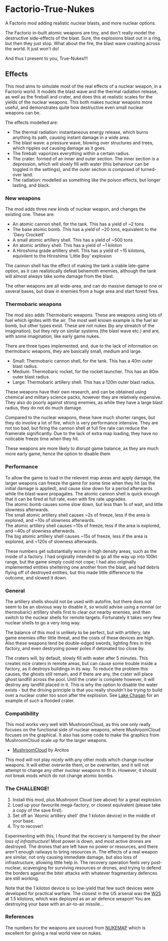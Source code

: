 # Factorio-True-Nukes
A Factorio mod adding realistic nuclear blasts, and more nuclear options.

The Factorio in-built atomic weapons are tiny, and don't really model the destructive side-effects of the blast. Sure, the explosions blast out in a ring, but then they just stop. What about the fire, the blast wave crashing across the world. It just won't do!

And thus I present to you, True-Nukes!!!

## Effects
This mod aims to simulate most of the real effects of a nuclear weapon, in a Factorio world. It models the blast wave and the thermal radiation release, as well as the fireball and crater, and does this at realistic scales for the yields of the nuclear weapons. This both makes nuclear weapons more useful, and demonstrates quite how destructive even small nuclear weapons can be.  

The effects modelled are:
  - The thermal radiation: instantaneous energy release, which burns anything its path, causing instant damage in a wide area.
  - The blast wave: a pressure wave, blowing over structures and trees, which ripples out causing damage as it goes.
  - The fireball: vaporizes everything within a certain radius.
  - The crater: formed of an inner and outer section. The inner section is a depression, which will slowly fill with water (this behaviour can be toggled in the settings), and the outer section is composed of turned-over land.
  - The radiation: modelled as something like the poison effects, but longer lasting, and black.

### New weapons
The mod adds three new kinds of nuclear weapon, and changes the existing one.
These are:
  - An atomic cannon shell, for the tank. This has a yield of ~2 tons
  - The base atomic bomb. This has a yield of ~20 tons, equivalent to the 'Davy Crockett'
  - A small atomic artillery shell. This has a yield of ~500 tons
  - An atomic artillery shell. This has a yield of ~1 kiloton
  - A Hiroshima grade artillery shell. This has a yield of ~15 kilotons, equivilent to the Hiroshima 'Little Boy' explosion
  
The cannon shell has the effect of making the tank a viable late-game option, as it can realistically defeat behemoth enemies, although the tank will almost always take some damage from the blast.

The other weapons are all wide-area, and can do massive damage to one or several bases, but draw in enemies from a huge area and start forest fires. 

### Thermobaric weapons
The mod also adds Thermobaric weapons. These are weapons using lots of fuel which ignites with the air. The most well known example is the fuel air bomb, but other types exist.
These are not nukes (by any streatch of the imagination), but they rely on similar systems (the blast wave etc.) and are, with some imagination, like early game nukes.

There are three types implemented, and, due to the lack of information on thermobaric weapons, they are basically small, medium and large.
  - Small:  Thermobaric cannon shell, for the tank. This has a 40m outer blast radius.
  - Medium: Thermobaric rocket, for the rocket launcher. This has an 80m outer blast radius.
  - Large:  Thermobaric artillery shell. This has a 120m outer blast radius.

These weapons have their own research, and can be obtained using chemical and military science packs, however they are relatively expensive.
They also do poorly against strong enemies, as while they have a large blast radius, they do not do much damage.

Compared to the nuclear weapons, these have much shorter ranges, but they do involve a lot of fire, which is very performance intensive. 
They are not too bad, but firing the cannon shell at full fire rate can reduce the framerate significantly. 
Due to the lack of extra map loading, they have no noticable freeze time when they hit.

These weapons are more likely to disrupt game balance, as they are much more early game, hence the option to disable them
### Performance
To allow the game to load in the relevent map areas and apply damage, the larger weapons can freeze the game for some time when they hit (as the initial damage is applied), and cause slow down for a period afterwards while the blast-wave propagates.
The atomic cannon shell is quick enough that it can be fired at full rate, even with fire rate upgrades.  
The atomic bomb causes some slow down, but less than 1s of wait, and little slowness afterwards.  
The small atomic artillery shell causes ~2s of freeze, less if the area is explored, and ~10s of slowness afterwards.  
The atomic artillery shell causes ~10s of freeze, less if the area is explored, and ~40s of slowness afterwards.  
The big atomic artillery shell causes ~15s of freeze, less if the area is explored, and ~120s of slowness afterwards.  

These numbers get substantially worse in high density areas, such as the inside of a factory.
I had originally intended to go all the way up into 100kt range, but the game simply could not cope; I had also originally implemented entities sheltering one another from the blast, and had debris flying off of destroyed entities, but this made little difference to the outcome, and slowed it down.

### General
The artillery shells should not be used with autofire, but there does not seem to be an obvious way to disable it, so would advise using a normal (or thermobaric) artillery shells first to clear out nearby enemies, and then switch to the nuclear shells for remote targets. Fortunately it takes very few nuclear shells to go a very long way.

The balance of this mod is unlikely to be perfect, but with artillery, late game enemies offer little threat, and the costs of these devices are high. Also these weapons tend be double-edged swords, lighting fires in the factory, and even destryoing power poles if detonated too close by.

The craters will, by default, slowly fill with water after 5 minutes. This creates nice craters in remote areas, but can cause some trouble inside a factory, as it destroys buildings in its way. To reduce the problem this causes, the ghosts still remain, and if there are any, the crater will place ghost landfill across the pool. Until the crater is complete however, it will destroy any landfill placed in it. This is why the option to disable the water exists - but the driving principle is that you really shouldn't be trying to build over a nuclear crater too soon after the explosion.
See [Lake Chagan](https://en.wikipedia.org/wiki/Lake_Chagan) for an example of such a flooded crater.

### Compatibility
This mod works very well with MushroomCloud, as this one only really focuses on the functional side of nuclear weapons, where MushroomCloud focuses on the graphical. It also has some code to make the graphics from MushroomCloud scale up for the larger weapons.
  - [MushroomCloud](https://mods.factorio.com/mod/MushroomCloud) by Arcitos

This mod will not play nicely with any other mods which change nuclear weapons. It will either overwrite them, or be overwriten, and it will not attempt to change any other nuclear weapons to fit in. However, it should not break mods which do not change atomic bombs.

### The CHALLENGE!
1. Install this mod, plus Mushroom Cloud (see above) for a great explosion.
2. Load up your favourite mega-factory, or closest equivalent (please take a copy of the save first).
3. Set off an 'Atomic artillery shell' (the 1 kiloton device) in the middle of your base.
4. Try to recover!

Experimenting with this, I found that the recovery is hampered by the *sheer loss of infrastructure*! Most power is down, and most active drones are destroyed. The drones that are left have no power or resources, and there aren't enough railways to bring resources in. The effects of a real weapon are similar, not only causing immediate damage, but also loss of infrastructure, allowing little help in. The recovery operation feels very post-nuclear, scavenging for surviving resources or drones, and trying to defend the borders against the biter attacks with whatever fragmentary defences are still working.

Note that the 1 kiloton device is so low-yield that few such devices were developed for practical warfare. The closest in the US arsenal was the [W25](https://en.wikipedia.org/wiki/W25_(nuclear_warhead)) at 1.5 kilotons, which was deployed as an air defence weapon! You are destroying your base with an air-to-air missile... 

### References
The numbers for the weapons are sourced from [NUKEMAP](https://nuclearsecrecy.com/nukemap/) which is excellent for giving a real world view on nukes.
